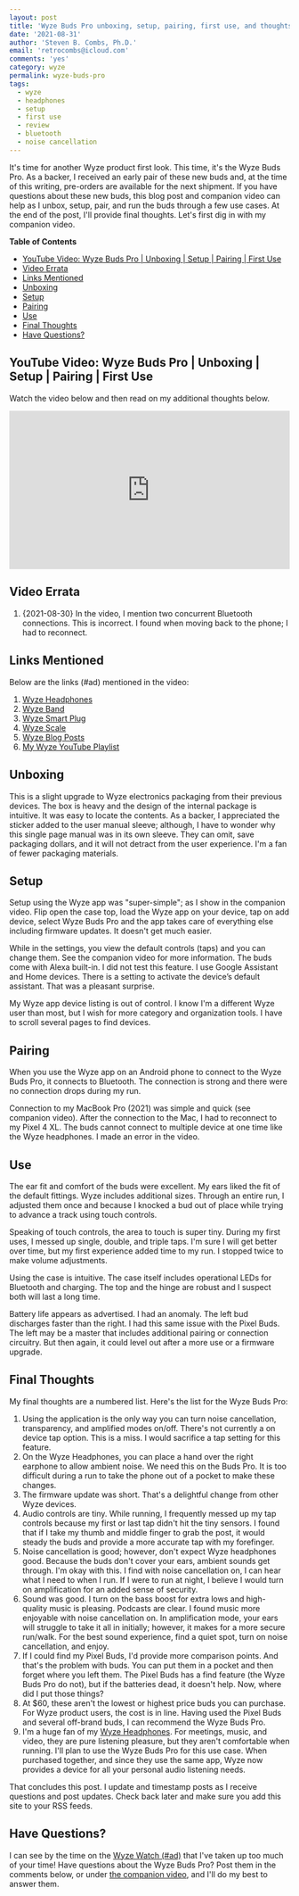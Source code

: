 ```yaml
---
layout: post
title: 'Wyze Buds Pro unboxing, setup, pairing, first use, and thoughts'
date: '2021-08-31'
author: 'Steven B. Combs, Ph.D.'
email: 'retrocombs@icloud.com'
comments: 'yes'
category: wyze
permalink: wyze-buds-pro
tags:
  - wyze
  - headphones
  - setup
  - first use
  - review
  - bluetooth
  - noise cancellation
---
```


It's time for another Wyze product first look. This time, it's the Wyze Buds Pro. As a backer, I received an early pair of these new buds and, at the time of this writing, pre-orders are available for the next shipment. If you have questions about these new buds, this blog post and companion video can help as I unbox, setup, pair, and run the buds through a few use cases. At the end of the post, I'll provide final thoughts. Let's first dig in with my companion video.

**Table of Contents**

<!-- TOC -->

- [YouTube Video: Wyze Buds Pro \| Unboxing \| Setup \| Pairing \| First Use](#youtube-video-wyze-buds-pro-\-unboxing-\-setup-\-pairing-\-first-use)
- [Video Errata](#video-errata)
- [Links Mentioned](#links-mentioned)
- [Unboxing](#unboxing)
- [Setup](#setup)
- [Pairing](#pairing)
- [Use](#use)
- [Final Thoughts](#final-thoughts)
- [Have Questions?](#have-questions)

<!-- /TOC -->

## YouTube Video: Wyze Buds Pro \| Unboxing \| Setup \| Pairing \| First Use

Watch the video below and then read on my additional thoughts below.

<div style="position:relative;padding-top:56.25%;"><p><iframe src="https://www.youtube.com/embed/Mdil8fmURjQ" frameborder="0" allowfullscreen="true" mozallowfullscreen="true" webkitallowfullscreen="true" style="position:absolute;top:0;left:0;width:100%;height:100%;"></iframe></p></div>

## Video Errata

1. {2021-08-30} In the video, I mention two concurrent Bluetooth connections. This is incorrect. I found when moving back to the phone; I had to reconnect.

## Links Mentioned

Below are the links (#ad) mentioned in the video:

1. [Wyze Headphones](https://amzn.to/38ms2zm)
2. [Wyze Band](https://amzn.to/3fo229k)
3. [Wyze Smart Plug](https://amzn.to/2Y4W3ig)
4. [Wyze Scale](https://amzn.to/31SsVMs)
5. [Wyze Blog Posts](https://www.stevencombs.com/wyze)
6. [My Wyze YouTube Playlist](https://youtube.com/playlist?list=PLRVBh2hjFTokf2amubNe1PZpzac3TUHwi)

## Unboxing

This is a slight upgrade to Wyze electronics packaging from their previous devices. The box is heavy and the design of the internal package is intuitive. It was easy to locate the contents. As a backer, I appreciated the sticker added to the user manual sleeve; although, I have to wonder why this single page manual was in its own sleeve. They can omit, save packaging dollars, and it will not detract from the user experience. I'm a fan of fewer packaging materials.

## Setup

Setup using the Wyze app was "super-simple"; as I show in the companion video. Flip open the case top, load the Wyze app on your device, tap on add device, select Wyze Buds Pro and the app takes care of everything else including firmware updates. It doesn't get much easier.

While in the settings, you view the default controls (taps) and you can change them. See the companion video for more information. The buds come with Alexa built-in. I did not test this feature. I use Google Assistant and Home devices. There is a setting to activate the device’s default assistant. That was a pleasant surprise.

My Wyze app device listing is out of control. I know I'm a different Wyze user than most, but I wish for more category and organization tools. I have to scroll several pages to find devices.

## Pairing

When you use the Wyze app on an Android phone to connect to the Wyze Buds Pro, it connects to Bluetooth. The connection is strong and there were no connection drops during my run.

Connection to my MacBook Pro (2021) was simple and quick (see companion video). After the connection to the Mac, I had to reconnect to my Pixel 4 XL. The buds cannot connect to multiple device at one time like the Wyze headphones. I made an error in the video.

## Use

The ear fit and comfort of the buds were excellent. My ears liked the fit of the default fittings. Wyze includes additional sizes. Through an entire run, I adjusted them once and because I knocked a bud out of place while trying to advance a track using touch controls.

Speaking of touch controls, the area to touch is super tiny. During my first uses, I messed up single, double, and triple taps. I'm sure I will get better over time, but my first experience added time to my run. I stopped twice to make volume adjustments.

Using the case is intuitive. The case itself includes operational LEDs for Bluetooth and charging. The top and the hinge are robust and I suspect both will last a long time.

Battery life appears as advertised. I had an anomaly. The left bud discharges faster than the right. I had this same issue with the Pixel Buds. The left may be a master that includes additional pairing or connection circuitry. But then again, it could level out after a more use or a firmware upgrade.

## Final Thoughts

My final thoughts are a numbered list. Here's the list for the Wyze Buds Pro:

1. Using the application is the only way you can turn noise cancellation, transparency, and amplified modes on/off. There's not currently a on device tap option. This is a miss. I would sacrifice a tap setting for this feature.
2. On the Wyze Headphones, you can place a hand over the right earphone to allow ambient noise. We need this on the Buds Pro. It is too difficult during a run to take the phone out of a pocket to make these changes.
3. The firmware update was short. That's a delightful change from other Wyze devices.
4. Audio controls are tiny. While running, I frequently messed up my tap controls because my first or last tap didn't hit the tiny sensors. I found that if I take my thumb and middle finger to grab the post, it would steady the buds and provide a more accurate tap with my forefinger.
5. Noise cancellation is good; however, don't expect Wyze headphones good. Because the buds don't cover your ears, ambient sounds get through. I'm okay with this. I find with noise cancellation on, I can hear what I need to when I run. If I were to run at night, I believe I would turn on amplification for an added sense of security.
6. Sound was good. I turn on the bass boost for extra lows and high-quality music is pleasing. Podcasts are clear. I found music more enjoyable with noise cancellation on. In amplification mode, your ears will struggle to take it all in initially; however, it makes for a more secure run/walk. For the best sound experience, find a quiet spot, turn on noise cancellation, and enjoy.
7. If I could find my Pixel Buds, I'd provide more comparison points. And that's the problem with buds. You can put them in a pocket and then forget where you left them. The Pixel Buds has a find feature (the Wyze Buds Pro do not), but if the batteries dead, it doesn't help. Now, where did I put those things?
8. At $60, these aren't the lowest or highest price buds you can purchase. For Wyze product users, the cost is in line. Having used the Pixel Buds and several off-brand buds, I can recommend the Wyze Buds Pro.
9. I'm a huge fan of my [Wyze Headphones](https://amzn.to/38ms2zm). For meetings, music, and video, they are pure listening pleasure, but they aren't comfortable when running. I'll plan to use the Wyze Buds Pro for this use case. When purchased together, and since they use the same app, Wyze now provides a device for all your personal audio listening needs.

That concludes this post. I update and timestamp posts as I receive questions and post updates. Check back later and make sure you add this site to your RSS feeds.

## Have Questions?

I can see by the time on the [Wyze Watch (#ad)](https://amzn.to/3joScYC) that I've taken up too much of your time! Have questions about the Wyze Buds Pro? Post them in the comments below, or under [the companion video](https://youtu.be/Mdil8fmURjQ), and I'll do my best to answer them.
